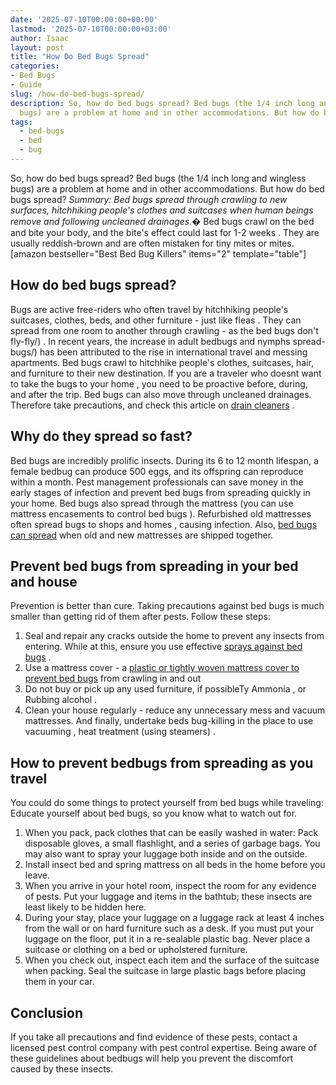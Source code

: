 ```yaml
---
date: '2025-07-10T00:00:00+00:00'
lastmod: '2025-07-10T00:00:00+03:00'
author: Isaac
layout: post
title: "How Do Bed Bugs Spread"
categories:
- Bed Bugs
- Guide
slug: /how-do-bed-bugs-spread/
description: So, how do bed bugs spread? Bed bugs (the 1/4 inch long and wingless
  bugs) are a problem at home and in other accommodations. But how do bed bugs spread?
tags: 
  - bed-bugs
  - bed
  - bug
---
```

So, how do bed bugs spread? Bed bugs (the 1/4 inch long and wingless bugs) are a problem at home and in other accommodations. But how do bed bugs spread?
*Summary: Bed bugs spread through crawling to new surfaces, hitchhiking people's clothes and suitcases when human beings remove and following uncleaned drainages.�*
Bed bugs crawl on the bed and bite your body, and the
bite's effect could last for 1-2 weeks
. They are usually reddish-brown and are often mistaken for tiny mites or mites.
[amazon bestseller="Best Bed Bug Killers" items="2" template="table"]
## How do bed bugs spread?
Bugs are active free-riders who often travel by hitchhiking people's suitcases, clothes, beds, and other furniture - just like
fleas
. They can spread from one room to another through crawling - as the
bed bugs don't fly-fly/)
.
In recent years, the increase in adult bedbugs and
nymphs spread-bugs/)
has been attributed to the rise in international travel and messing apartments.
Bed bugs crawl to hitchhike people's clothes, suitcases, hair, and furniture to their new destination. If you are a traveler who doesnt want to take the
bugs to your home
, you need to be proactive before, during, and after the trip.
Bed bugs
can also move through uncleaned drainages. Therefore take precautions, and check this article on
[drain cleaners](https://pestpolicy.com/best-drain-cleaner//)
.
## Why do they spread so fast?
Bed bugs are incredibly prolific insects. During its 6 to 12 month lifespan, a female bedbug can produce 500 eggs, and its offspring can reproduce within a month.
Pest management professionals can save money in the early
stages of infection and prevent bed bugs
from spreading quickly in your home.
Bed bugs also spread through the mattress (you can use
mattress encasements to control bed bugs
). Refurbished old mattresses often spread
bugs to shops and homes
, causing infection. Also,
[bed bugs can spread](https://pestpolicy.com/bed-bugs-vs-mites/)
when old and new mattresses are shipped together.
## Prevent bed bugs from spreading in your bed and house
Prevention is better than cure. Taking precautions against
bed bugs is much smaller than getting rid
of them after pests. Follow these steps:
1. Seal and repair any cracks outside the home to prevent any insects from entering. While at this, ensure you use effective
[sprays against bed bugs](https://pestpolicy.com/best-bed-bug-spray/)
.
2. Use a mattress cover - a
[plastic or tightly woven mattress cover to prevent bed bugs](https://pestpolicy.com/can-bed-bugs-climb-metal-or-plastic/)
from crawling in and out
3. Do not buy or pick up any used furniture, if possibleTy
Ammonia
, or
Rubbing alcohol
.
4. Clean your house regularly - reduce any unnecessary mess and vacuum mattresses. And finally, undertake
beds bug-killing
in the place to use
vacuuming
,
heat treatment (using steamers)
.
## How to prevent bedbugs from spreading as you travel
You could do some things to
protect yourself from bed bugs
while traveling: Educate yourself about bed bugs, so you know what to watch out for.
1. When you pack, pack clothes that can be easily washed in water: Pack disposable gloves, a small flashlight, and a series of garbage bags. You may also want to spray your luggage both inside and on the outside.
2. Install insect
bed and spring mattress on all beds in the home
before you leave.
3. When you arrive in your hotel room, inspect the room for any evidence of pests. Put your luggage and items in the bathtub; these insects are least likely to be hidden here.
4. During your stay, place your luggage on a luggage rack at least 4 inches from the wall or on hard furniture such as a desk. If you must put your luggage on the floor, put it in a re-sealable plastic bag. Never place a suitcase or clothing on a bed or upholstered furniture.
5. When you check out, inspect each item and the surface of the suitcase when packing. Seal the suitcase in large plastic bags before placing them in your car.
## Conclusion
If you take all precautions and find evidence of these
pests, contact a licensed pest control
company with pest control expertise.
Being aware of these guidelines about bedbugs will help you prevent the discomfort caused by these insects.
